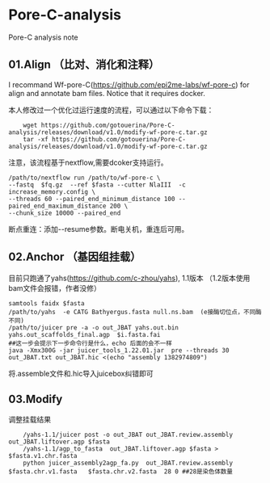 # Pore-C-analysis
Pore-C analysis note


##  01.Align （比对、消化和注释）

I recommand Wf-pore-C(https://github.com/epi2me-labs/wf-pore-c) for align and annotate bam files. Notice that it requires docker.

本人修改过一个优化过运行速度的流程，可以通过以下命令下载：

        wget https://github.com/gotouerina/Pore-C-analysis/releases/download/v1.0/modify-wf-pore-c.tar.gz
        tar -xf https://github.com/gotouerina/Pore-C-analysis/releases/download/v1.0/modify-wf-pore-c.tar.gz        

注意，该流程基于nextflow,需要dcoker支持运行。

    /path/to/nextflow run /path/to/wf-pore-c \
    --fastq  $fq.gz  --ref $fasta --cutter NlaIII  -c increase_memory.config \
    --threads 60 --paired_end_minimum_distance 100 --paired_end_maximum_distance 200 \
    --chunk_size 10000 --paired_end

断点重连：添加--resume参数。断电关机，重连后可用。

##  02.Anchor  （基因组挂载）

目前只跑通了yahs(https://github.com/c-zhou/yahs), 1.1版本
（1.2版本使用bam文件会报错，作者没修）

    samtools faidx $fasta
    /path/to/yahs  -e CATG Bathyergus.fasta null.ns.bam  (e接酶切位点，不同酶不同)
    /path/to/juicer pre -a -o out_JBAT yahs.out.bin yahs.out_scaffolds_final.agp  $i.fasta.fai 
    ##这一步会提示下一步命令行是什么，echo 后面的会不一样
    java -Xmx300G -jar juicer_tools_1.22.01.jar  pre --threads 30 out_JBAT.txt out_JBAT.hic <(echo "assembly 1382974809")

将.assemble文件和.hic导入juicebox纠错即可

##  03.Modify

调整挂载结果

        /yahs-1.1/juicer post -o out_JBAT out_JBAT.review.assembly out_JBAT.liftover.agp $fasta
        /yahs-1.1/agp_to_fasta  out_JBAT.liftover.agp $fasta > $fasta.v1.chr.fasta
        python juicer_assembly2agp_fa.py  out_JBAT.review.assembly  $fasta.chr.v1.fasta   $fasta.chr.v2.fasta  28 0 ##28是染色体数量
